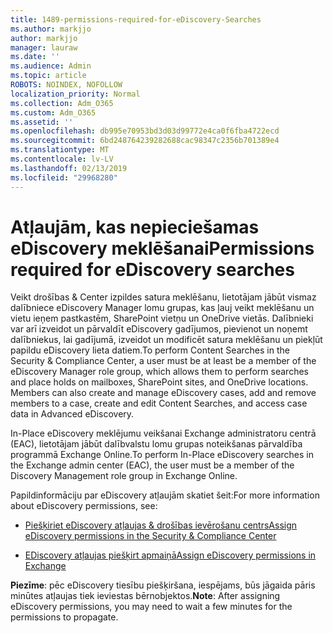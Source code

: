 ```yaml
---
title: 1489-permissions-required-for-eDiscovery-Searches
ms.author: markjjo
author: markjjo
manager: lauraw
ms.date: ''
ms.audience: Admin
ms.topic: article
ROBOTS: NOINDEX, NOFOLLOW
localization_priority: Normal
ms.collection: Adm_O365
ms.custom: Adm_O365
ms.assetid: ''
ms.openlocfilehash: db995e70953bd3d03d99772e4ca0f6fba4722ecd
ms.sourcegitcommit: 6bd248764239282688cac98347c2356b701389e4
ms.translationtype: MT
ms.contentlocale: lv-LV
ms.lasthandoff: 02/13/2019
ms.locfileid: "29968280"
---
```

# <a name="permissions-required-for-ediscovery-searches"></a><span data-ttu-id="04a77-102">Atļaujām, kas nepieciešamas eDiscovery meklēšanai</span><span class="sxs-lookup"><span data-stu-id="04a77-102">Permissions required for eDiscovery searches</span></span>

<span data-ttu-id="04a77-p101">Veikt drošības & Center izpildes satura meklēšanu, lietotājam jābūt vismaz dalībniece eDiscovery Manager lomu grupas, kas ļauj veikt meklēšanu un vietu ieņem pastkastēm, SharePoint vietņu un OneDrive vietās. Dalībnieki var arī izveidot un pārvaldīt eDiscovery gadījumos, pievienot un noņemt dalībniekus, lai gadījumā, izveidot un modificēt satura meklēšanu un piekļūt papildu eDiscovery lieta datiem.</span><span class="sxs-lookup"><span data-stu-id="04a77-p101">To perform Content Searches in the Security & Compliance Center, a user must be at least be a member of the eDiscovery Manager role group, which allows them to perform searches and place holds on mailboxes, SharePoint sites, and OneDrive locations. Members can also create and manage eDiscovery cases, add and remove members to a case, create and edit Content Searches, and access case data in Advanced eDiscovery.</span></span>

<span data-ttu-id="04a77-105">In-Place eDiscovery meklējumu veikšanai Exchange administratoru centrā (EAC), lietotājam jābūt dalībvalstu lomu grupas noteikšanas pārvaldība programmā Exchange Online.</span><span class="sxs-lookup"><span data-stu-id="04a77-105">To perform In-Place eDiscovery searches in the Exchange admin center (EAC), the user must be a member of the Discovery Management role group in Exchange Online.</span></span>

<span data-ttu-id="04a77-106">Papildinformāciju par eDiscovery atļaujām skatiet šeit:</span><span class="sxs-lookup"><span data-stu-id="04a77-106">For more information about eDiscovery permissions, see:</span></span> 

- [<span data-ttu-id="04a77-107">Piešķiriet eDiscovery atļaujas & drošības ievērošanu centrs</span><span class="sxs-lookup"><span data-stu-id="04a77-107">Assign eDiscovery permissions in the Security & Compliance Center</span></span>](https://docs.microsoft.com/office365/securitycompliance/assign-ediscovery-permissions)

- [<span data-ttu-id="04a77-108">EDiscovery atļaujas piešķirt apmaiņā</span><span class="sxs-lookup"><span data-stu-id="04a77-108">Assign eDiscovery permissions in Exchange</span></span>](https://docs.microsoft.com/exchange/security-and-compliance/in-place-ediscovery/assign-ediscovery-permissions)

<span data-ttu-id="04a77-109">**Piezīme**: pēc eDiscovery tiesību piešķiršana, iespējams, būs jāgaida pāris minūtes atļaujas tiek ieviestas bērnobjektos.</span><span class="sxs-lookup"><span data-stu-id="04a77-109">**Note**: After assigning eDiscovery permissions, you may need to wait a few minutes for the permissions to propagate.</span></span>

